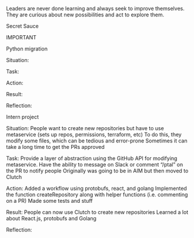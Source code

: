 Leaders are never done learning and always seek to improve themselves. They are curious about new possibilities and act to explore them.

Secret Sauce

IMPORTANT

Python migration

Situation:

Task:

Action:

Result:

Reflection:



Intern project

Situation:
People want to create new repositories but have to use metaservice (sets up repos, permissions, terraform, etc)
To do this, they modify some files, which can be tedious and error-prone
Sometimes it can take a long time to get the PRs approved

Task:
Provide a layer of abstraction using the GitHub API for modifying metaservice.
Have the ability to message on Slack or comment “/ptal” on the PR to notify people
Originally was going to be in AIM but then moved to Clutch

Action:
Added a workflow using protobufs, react, and golang
Implemented the function createRepository along with helper functions (i.e. commenting on a PR)
Made some tests and stuff

Result:
People can now use Clutch to create new repositories
Learned a lot about React.js, protobufs and Golang

Reflection:

